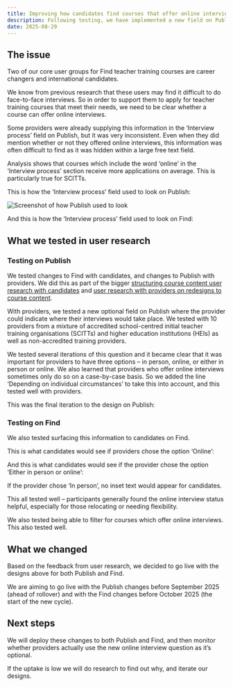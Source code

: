 ```yaml
---
title: Improving how candidates find courses that offer online interviews 
description: Following testing, we have implemented a new field on Publish asking where the interviews will take place
date: 2025-08-29 
--- 
```

## The issue

Two of our core user groups for Find teacher training courses are career changers and international candidates.

We know from previous research that these users may find it difficult to do face-to-face interviews. So in order to support them to apply for teacher training courses that meet their needs, we need to be clear whether a course can offer online interviews.

Some providers were already supplying this information in the ‘Interview process’ field on Publish, but it was very inconsistent. Even when they did mention whether or not they offered online interviews, this information was often difficult to find as it was hidden within a large free text field.

Analysis shows that courses which include the word ‘online’ in the ‘Interview process’ section receive more applications on average. This is particularly true for SCITTs.

This is how the ‘Interview process’ field used to look on Publish:

![Screenshot of how Publish used to look](old_interview_process_publish.png)

And this is how the ‘Interview process’ field used to look on Find:

## What we tested in user research

### Testing on Publish

We tested changes to Find with candidates, and changes to Publish with providers. We did this as part of the bigger [structuring course content user research with candidates](https://becoming-a-teacher.design-history.education.gov.uk/find-teacher-training/structuring-couse-content-user-research-with-candidates/) and [user research with providers on redesigns to course content]( /publish-teacher-training-courses/user-research-with-provider-on-redesigns-to-course-content/).

With providers, we tested a new optional field on Publish where the provider could indicate where their interviews would take place. We tested with 10 providers from a mixture of accredited school-centred initial teacher training organisations (SCITTs) and higher education institutions (HEIs) as well as non-accredited training providers.  

We tested several iterations of this question and it became clear that it was important for providers to have three options – in person, online, or either in person or online. We also learned that providers who offer online interviews sometimes only do so on a case-by-case basis. So we added the line ‘Depending on individual circumstances’ to take this into account, and this tested well with providers.

This was the final iteration to the design on Publish:

### Testing on Find

We also tested surfacing this information to candidates on Find.

This is what candidates would see if providers chose the option ‘Online’:

And this is what candidates would see if the provider chose the option ‘Either in person or online’:

If the provider chose ‘In person’, no inset text would appear for candidates.

This all tested well – participants generally found the online interview status helpful, especially for those relocating or needing flexibility.

We also tested being able to filter for courses which offer online interviews. This also tested well.

## What we changed

Based on the feedback from user research, we decided to go live with the designs above for both Publish and Find.

We are aiming to go live with the Publish changes before September 2025 (ahead of rollover) and with the Find changes before October 2025 (the start of the new cycle).

## Next steps

We will deploy these changes to both Publish and Find, and then monitor whether providers actually use the new online interview question as it’s optional.

If the uptake is low we will do research to find out why, and iterate our designs.

